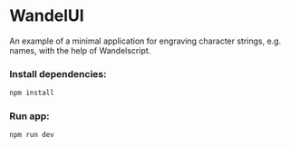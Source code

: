 # WandelUI

An example of a minimal application for engraving character strings, e.g. names, with the help of Wandelscript. 
 




### Install dependencies:
```bash
npm install
```

### Run app:
```bash
npm run dev
```
